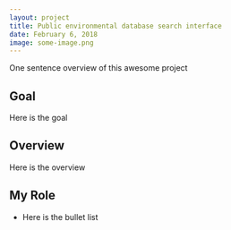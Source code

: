 ```yaml
---
layout: project
title: Public environmental database search interface
date: February 6, 2018
image: some-image.png
---
```

One sentence overview of this awesome project

## Goal
Here is the goal

## Overview
Here is the overview

## My Role
* Here is the bullet list